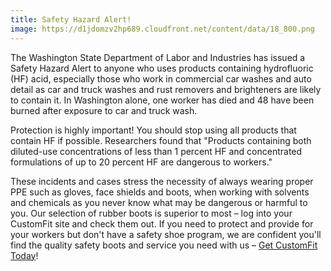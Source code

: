 ```yaml
---
title: Safety Hazard Alert!
image: https://d1jdomzv2hp689.cloudfront.net/content/data/18_800.png
---
```

The Washington State Department of Labor and Industries has issued a Safety Hazard Alert to anyone who uses products containing hydrofluoric (HF) acid, especially those who work in commercial car washes and auto detail as car and truck washes and rust removers and brighteners are likely to contain it. In Washington alone, one worker has died and 48 have been burned after exposure to car and truck wash.

Protection is highly important! You should stop using all products that contain HF if possible. Researchers found that "Products containing both diluted-use concentrations of less than 1 percent HF and concentrated formulations of up to 20 percent HF are dangerous to workers."

These incidents and cases stress the necessity of always wearing proper PPE such as gloves, face shields and boots, when working with solvents and chemicals as you never know what may be dangerous or harmful to you. Our selection of rubber boots is superior to most – log into your CustomFit site and check them out. If you need to protect and provide for your workers but don't have a safety shoe program, we are confident you'll find the quality safety boots and service you need with us – [Get CustomFit Today](http://www.customfit.me/customfit)!
